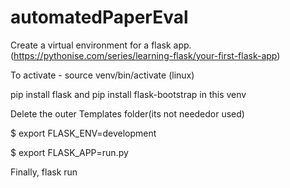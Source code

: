 # automatedPaperEval

Create a virtual environment for a flask app. (https://pythonise.com/series/learning-flask/your-first-flask-app)

To activate - source venv/bin/activate (linux)

pip install flask and pip install flask-bootstrap in this venv

Delete the outer Templates folder(its not neededor used)

$ export FLASK_ENV=development

$ export FLASK_APP=run.py

Finally, flask run
